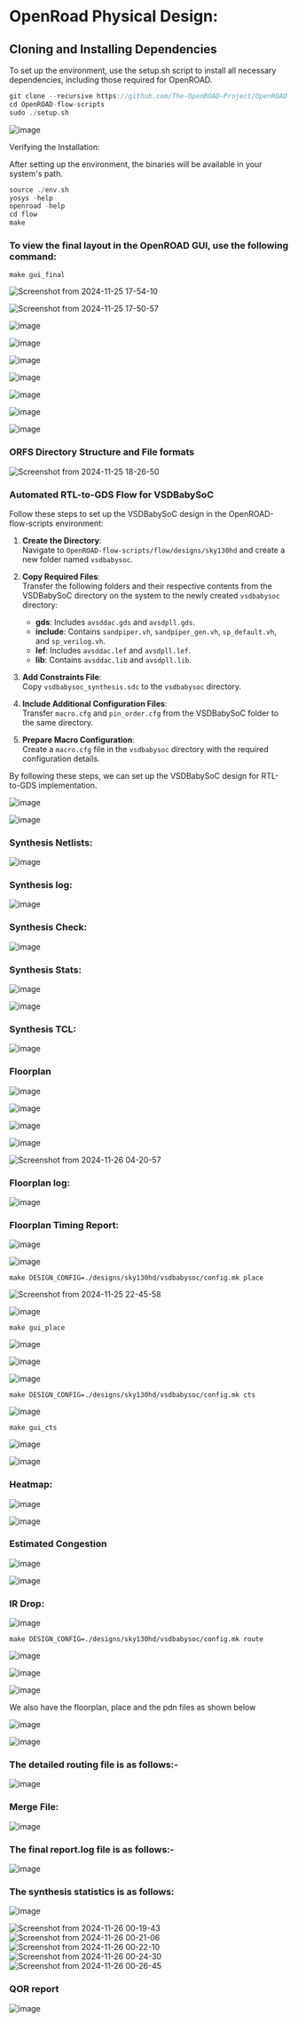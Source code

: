 # OpenRoad Physical Design:

## Cloning and Installing Dependencies

To set up the environment, use the setup.sh script to install all necessary dependencies, including those required for OpenROAD.
```c
git clone --recursive https://github.com/The-OpenROAD-Project/OpenROAD-flow-scripts
cd OpenROAD-flow-scripts
sudo ./setup.sh
```
![image](https://github.com/user-attachments/assets/5a1397ec-0663-4135-a921-64cc8f385177)

Verifying the Installation:

After setting up the environment, the binaries will be available in your system's path.
```c
source ./env.sh
yosys -help
openroad -help
cd flow
make
```
### To view the final layout in the OpenROAD GUI, use the following command:

```
make gui_final
```

![Screenshot from 2024-11-25 17-54-10](https://github.com/user-attachments/assets/6d8a5092-2a29-4097-b5aa-1988ad12a3fe)

![Screenshot from 2024-11-25 17-50-57](https://github.com/user-attachments/assets/f83f35b4-9abf-4f75-bc08-0105eed5f1cc)


![image](https://github.com/user-attachments/assets/ba96d734-8407-4711-8f1f-94fe0e74ab49)

![image](https://github.com/user-attachments/assets/451ef896-e955-4ad6-99bc-805ab690b3f9)

![image](https://github.com/user-attachments/assets/ff8b6223-d292-4eca-a9ea-0127b764719a)

![image](https://github.com/user-attachments/assets/f68440b4-8909-4e26-8da1-ff991caecbb4)

![image](https://github.com/user-attachments/assets/b8d239f1-1dbd-42e1-9ec1-30878b0c6b06)

![image](https://github.com/user-attachments/assets/85e18aaa-f39e-4fe4-b91b-bf6d583a70e6)

![image](https://github.com/user-attachments/assets/85b28b45-db4f-4e93-86b5-2a5c1ac7e293)




### ORFS Directory Structure and File formats

![Screenshot from 2024-11-25 18-26-50](https://github.com/user-attachments/assets/ecf21ef9-99ee-4ca4-a591-25270d71ca88)

### Automated RTL-to-GDS Flow for VSDBabySoC

Follow these steps to set up the VSDBabySoC design in the OpenROAD-flow-scripts environment:

1. **Create the Directory**:  
   Navigate to `OpenROAD-flow-scripts/flow/designs/sky130hd` and create a new folder named `vsdbabysoc`.

2. **Copy Required Files**:  
   Transfer the following folders and their respective contents from the VSDBabySoC directory on the system to the newly created `vsdbabysoc` directory:  
   - **gds**: Includes `avsddac.gds` and `avsdpll.gds`.  
   - **include**: Contains `sandpiper.vh`, `sandpiper_gen.vh`, `sp_default.vh`, and `sp_verilog.vh`.  
   - **lef**: Includes `avsddac.lef` and `avsdpll.lef`.  
   - **lib**: Contains `avsddac.lib` and `avsdpll.lib`.

3. **Add Constraints File**:  
   Copy `vsdbabysoc_synthesis.sdc` to the `vsdbabysoc` directory.

4. **Include Additional Configuration Files**:  
   Transfer `macro.cfg` and `pin_order.cfg` from the VSDBabySoC folder to the same directory.

5. **Prepare Macro Configuration**:  
   Create a `macro.cfg` file in the `vsdbabysoc` directory with the required configuration details.

By following these steps, we can set up the VSDBabySoC design for RTL-to-GDS implementation. 

![image](https://github.com/user-attachments/assets/27aa576b-9802-4584-88fe-6a6bca888011)

![image](https://github.com/user-attachments/assets/bedc34cc-0a56-4ea6-8c45-b830d8951133)

### Synthesis Netlists:

![image](https://github.com/user-attachments/assets/188af5d8-c3a2-48e3-b41b-3109b89021be)

### Synthesis log:

![image](https://github.com/user-attachments/assets/cb14a5c9-5b84-4059-a209-f74dd2431b8c)

### Synthesis Check:

![image](https://github.com/user-attachments/assets/9246bdf5-5714-4ecc-993c-250924054efc)

### Synthesis Stats:

![image](https://github.com/user-attachments/assets/08f47ec3-1687-4815-86d2-7490a8ec746d)

![image](https://github.com/user-attachments/assets/3d79edc9-28a0-4384-9067-902a296be820)

### Synthesis TCL:

![image](https://github.com/user-attachments/assets/081acf39-cf99-4203-ae24-5859037d2671)




### Floorplan

![image](https://github.com/user-attachments/assets/db38e81e-7e59-4b41-9df4-32c56b7fdab7)

![image](https://github.com/user-attachments/assets/5ef50fb8-e810-47af-bfa9-5da56a247d60)

![image](https://github.com/user-attachments/assets/5e3ef63a-df7b-4f2d-8562-2f9213b45220)

![image](https://github.com/user-attachments/assets/d48a2e79-e57a-4af0-afee-5b6815c411be)

![Screenshot from 2024-11-26 04-20-57](https://github.com/user-attachments/assets/4f1c8981-8630-4d37-87ff-de4df521c000)

### Floorplan log:
![image](https://github.com/user-attachments/assets/bf27aadb-15b6-4ac0-b341-269f807bce03)

### Floorplan Timing Report:

![image](https://github.com/user-attachments/assets/21c97191-5d23-4d3d-bdcd-231fc97ede71)

![image](https://github.com/user-attachments/assets/c70146bf-fffd-4f8a-9414-edc6d4ab1ac1)



```
make DESIGN_CONFIG=./designs/sky130hd/vsdbabysoc/config.mk place
```
![Screenshot from 2024-11-25 22-45-58](https://github.com/user-attachments/assets/9af333c4-64ae-44f2-939b-73383884f3e5)

![image](https://github.com/user-attachments/assets/c58ead90-0743-4110-9d98-c52f6e59cd60)

```
make gui_place
```
![image](https://github.com/user-attachments/assets/d1155d84-810f-42da-b641-fcaa6f0f6305)

![image](https://github.com/user-attachments/assets/06fbfa1f-96f0-4667-8fd8-8b26fba5af43)

![image](https://github.com/user-attachments/assets/70e5f072-2530-4ccf-82ba-766a5fdeed19)


```
make DESIGN_CONFIG=./designs/sky130hd/vsdbabysoc/config.mk cts
```

![image](https://github.com/user-attachments/assets/4931ae1b-d426-40c2-8b0e-4cf85e591068)

```
make gui_cts
```
![image](https://github.com/user-attachments/assets/501fd827-ec2d-47db-a1bf-4d412505d2fb)

![image](https://github.com/user-attachments/assets/0ae9e161-4c5b-4363-a87d-6eab7e223c4d)

### Heatmap:

![image](https://github.com/user-attachments/assets/97a9720a-b521-4a72-bcea-f434d83f936c)

![image](https://github.com/user-attachments/assets/7dbdeaf6-68bd-4dba-8b8e-bff5cfb91e9c)

### Estimated Congestion

![image](https://github.com/user-attachments/assets/6daedb4a-45e8-4273-ae1c-4ac4eed7ca35)

![image](https://github.com/user-attachments/assets/30504e19-0569-41f6-a14c-77fed2b9f913)

### IR Drop:

![image](https://github.com/user-attachments/assets/83e0537f-61f1-4512-8dd1-0e7221ad4bbd)

```
make DESIGN_CONFIG=./designs/sky130hd/vsdbabysoc/config.mk route
```

![image](https://github.com/user-attachments/assets/3c960e9f-b4c5-4f0d-833a-3c474b498452)

![image](https://github.com/user-attachments/assets/6629e33b-8c30-463f-99d1-da6f616b8800)

![image](https://github.com/user-attachments/assets/1bc8fe3f-efa5-4a99-a1d3-de6da4afbe7a)



We also have the floorplan, place and the pdn files as shown below

![image](https://github.com/user-attachments/assets/47191b17-b4f4-4a46-9013-95fab90f79a0)

![image](https://github.com/user-attachments/assets/bc1a7e59-c423-4d51-bf7a-fe6c68387c53)

### The detailed routing file is as follows:-
![image](https://github.com/user-attachments/assets/fd4b325e-1778-41af-8b67-e21ce3df8644)

### Merge File:

![image](https://github.com/user-attachments/assets/2e30f426-0795-4bdb-84fc-abf0316143a0)

### The final report.log file is as follows:-

![image](https://github.com/user-attachments/assets/d150be88-b19f-4f99-827d-36cb8ee94d98)

### The synthesis statistics is as follows:

![image](https://github.com/user-attachments/assets/8893e179-bb1d-4794-889f-eaab3cbe06a3)

![Screenshot from 2024-11-26 00-19-43](https://github.com/user-attachments/assets/92c14725-15a4-4ee4-9038-ff99f4b7b09e)
![Screenshot from 2024-11-26 00-21-06](https://github.com/user-attachments/assets/232f4879-90e2-479c-8730-60d94a0b3824)
![Screenshot from 2024-11-26 00-22-10](https://github.com/user-attachments/assets/e21074bb-7cce-40f5-8afa-eca630e5c153)
![Screenshot from 2024-11-26 00-24-30](https://github.com/user-attachments/assets/2f9597ca-122e-4875-a33d-e019cc68fa7e)
![Screenshot from 2024-11-26 00-26-45](https://github.com/user-attachments/assets/6ac98bfc-9ab1-4998-9286-1acb8beeb379)


### QOR report

![image](https://github.com/user-attachments/assets/fba0b63a-4b6f-41da-ba46-e51a72608976)

